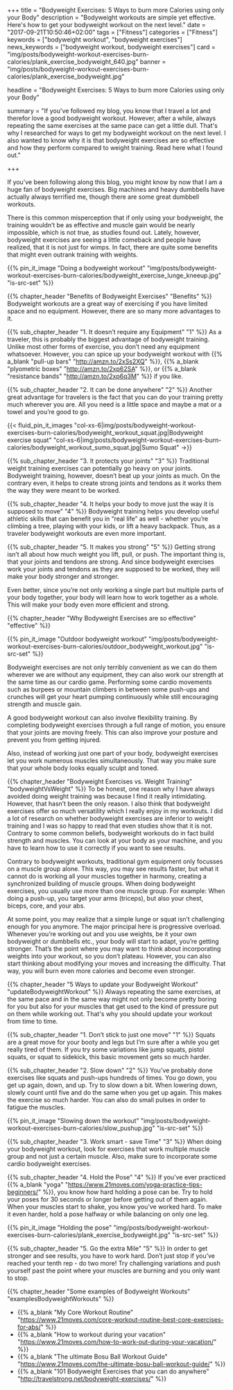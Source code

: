 +++
title = "Bodyweight Exercises: 5 Ways to burn more Calories using only your Body"
description = "Bodyweight workouts are simple yet effective. Here's how to get your bodyweight workout on the next level."
date = "2017-09-21T10:50:46+02:00"
tags = ["Fitness"]
categories = ["Fitness"]
keywords = ["bodyweight workout", "bodyweight exercises"]
news_keywords = ["bodyweight workout, bodyweight exercises"]
card = "img/posts/bodyweight-workout-exercises-burn-calories/plank_exercise_bodyweight_640.jpg"
banner = "img/posts/bodyweight-workout-exercises-burn-calories/plank_exercise_bodyweight.jpg"

headline = "Bodyweight Exercises: 5 Ways to burn more Calories using only your Body"

summary = "If you've followed my blog, you know that I travel a lot and therefor love a good bodyweight workout. However, after a while, always repeating the same exercises at the same pace can get a little dull. That's why I researched for ways to get my bodyweight workout on the next level. I also wanted to know why it is that bodyweight exercises are so effective and how they perform compared to weight training. Read here what I found out."

+++

If you’ve been following along this blog, you might know by now that I am a huge fan of bodyweight exercises. Big machines and heavy dumbbells have actually always terrified me, though there are some great dumbbell workouts.

There is this common misperception that if only using your bodyweight, the training wouldn’t be as effective and muscle gain would be nearly impossible, which is not true, as studies found out. Lately, however, bodyweight exercises are seeing a little comeback and people have realized, that it is not just for wimps. In fact, there are quite some benefits that might even outrank training with weights.

{{% pin_it_image "Doing a bodyweight workout" "img/posts/bodyweight-workout-exercises-burn-calories/bodyweight_exercise_lunge_kneeup.jpg" "is-src-set" %}}

{{% chapter_header "Benefits of Bodyweight Exercises" "Benefits" %}}
Bodyweight workouts are a great way of exercising if you have limited space and no equipment. However, there are so many more advantages to it.

{{% sub_chapter_header "1. It doesn’t require any Equipment" "1" %}}
As a traveler, this is probably the biggest advantage of bodyweight training. Unlike most other forms of exercise, you don’t need any equipment whatsoever. However, you can spice up your bodyweight workout with {{% a_blank "pull-up bars" "http://amzn.to/2xSs2XQ" %}}, {{% a_blank "plyometric boxes" "http://amzn.to/2xp62SA" %}}, or {{% a_blank "resistance bands" "http://amzn.to/2xp6q3M" %}} if you like.

{{% sub_chapter_header "2. It can be done anywhere" "2" %}}
Another great advantage for travelers is the fact that you can do your training pretty much wherever you are. All you need is a little space and maybe a mat or a towel and you’re good to go.

{{< fluid_pin_it_images
  "col-xs-6|img/posts/bodyweight-workout-exercises-burn-calories/bodyweight_workout_squat.jpg|Bodyweight exercise squat"
  "col-xs-6|img/posts/bodyweight-workout-exercises-burn-calories/bodyweight_workout_sumo_squat.jpg|Sumo Squat"
->}}

{{% sub_chapter_header "3. It protects your joints" "3" %}}
Traditional weight training exercises can potentially go heavy on your joints. Bodyweight training, however, doesn’t beat up your joints as much. On the contrary even, it helps to create strong joints and tendons as it works them the way they were meant to be worked.

{{% sub_chapter_header "4. It helps your body to move just the way it is supposed to move" "4" %}}
Bodyweight training helps you develop useful athletic skills that can benefit you in “real life” as well - whether you’re climbing a tree, playing with your kids, or lift a heavy backpack. Thus, as a traveler bodyweight workouts are even more important.

{{% sub_chapter_header "5. It makes you strong" "5" %}}
Getting strong isn’t all about how much weight you lift, pull, or push. The important thing is, that your joints and tendons are strong. And since bodyweight exercises work your joints and tendons as they are supposed to be worked, they will make your body stronger and stronger.

Even better, since you’re not only working a single part but multiple parts of your body together, your body will learn how to work together as a whole. This will make your body even more efficient and strong.

{{% chapter_header "Why Bodyweight Exercises are so effective" "effective" %}}

{{% pin_it_image "Outdoor bodyweight workout" "img/posts/bodyweight-workout-exercises-burn-calories/outdoor_bodyweight_workout.jpg" "is-src-set" %}}

Bodyweight exercises are not only terribly convenient as we can do them wherever we are without any equipment, they can also work our strength at the same time as our cardio game. Performing some cardio movements such as burpees or mountain climbers in between some push-ups and crunches will get your heart pumping continuously while still encouraging strength and muscle gain.

A good bodyweight workout can also involve flexibility training. By completing bodyweight exercises through a full range of motion, you ensure that your joints are moving freely. This can also improve your posture and prevent you from getting injured.

Also, instead of working just one part of your body, bodyweight exercises let you work numerous muscles simultaneously. That way you make sure that your whole body looks equally sculpt and toned.

{{% chapter_header "Bodyweight Exercises vs. Weight Training" "bodyweightVsWeight" %}}
To be honest, one reason why I have always avoided doing weight training was because I find it really intimidating. However, that hasn’t been the only reason. I also think that bodyweight exercises offer so much versatility which I really enjoy in my workouts. I did a lot of research on whether bodyweight exercises are inferior to weight training and I was so happy to read that even studies show that it is not. Contrary to some common beliefs, bodyweight workouts do in fact build strength and muscles. You can look at your body as your machine, and you have to learn how to use it correctly if you want to see results.

Contrary to bodyweight workouts, traditional gym equipment only focusses on a muscle group alone. This way, you may see results faster, but what it cannot do is working all your muscles together in harmony, creating a synchronized building of muscle groups.
When doing bodyweight exercises, you usually use more than one muscle group. For example: When doing a push-up, you target your arms (triceps), but also your chest, biceps, core, and your abs.

At some point, you may realize that a simple lunge or squat isn’t challenging enough for you anymore. The major principal here is progressive overload. Whenever you’re working out and you use weights, be it your own bodyweight or dumbbells etc., your body will start to adapt, you’re getting stronger. That’s the point where you may want to think about incorporating weights into your workout, so you don’t plateau. However, you can also start thinking about modifying your moves and increasing the difficulty. That way, you will burn even more calories and become even stronger.

{{% chapter_header "5 Ways to update your Bodyweight Workout" "updateBodyweightWorkout" %}}
Always repeating the same exercises, at the same pace and in the same way might not only become pretty boring for you but also for your muscles that get used to the kind of pressure put on them while working out. That's why you should update your workout from time to time.

{{% sub_chapter_header "1. Don’t stick to just one move" "1" %}}
Squats are a great move for your booty and legs but I’m sure after a while you get really tired of them. If you try some variations like jump squats, pistol squats, or squat to sidekick, this basic movement gets so much harder.

{{% sub_chapter_header "2. Slow down" "2" %}}
You’ve probably done exercises like squats and push-ups hundreds of times. You go down, you get up again, down, and up. Try to slow down a bit. When lowering down, slowly count until five and do the same when you get up again. This makes the exercise so much harder. You can also do small pulses in order to fatigue the muscles.

{{% pin_it_image "Slowing down the workout" "img/posts/bodyweight-workout-exercises-burn-calories/slow_pushup.jpg" "is-src-set" %}}

{{% sub_chapter_header "3. Work smart - save Time" "3" %}}
When doing your bodyweight workout, look for exercises that work multiple muscle group and not just a certain muscle. Also, make sure to incorporate some cardio bodyweight exercises.

{{% sub_chapter_header "4. Hold the Pose" "4" %}}
If you’ve ever practiced {{% a_blank "yoga" "https://www.21moves.com/yoga-practice-tips-beginners/" %}}, you know how hard holding a pose can be. Try to hold your poses for 30 seconds or longer before getting out of them again. When your muscles start to shake, you know you’ve worked hard. To make it even harder, hold a pose halfway or while balancing on only one leg.

{{% pin_it_image "Holding the pose" "img/posts/bodyweight-workout-exercises-burn-calories/plank_exercise_bodyweight.jpg" "is-src-set" %}}

{{% sub_chapter_header "5. Go the extra Mile" "5" %}}
In order to get stronger and see results, you have to work hard. Don’t just stop if you’ve reached your tenth rep - do two more! Try challenging variations and push yourself past the point where your muscles are burning and you only want to stop.

{{% chapter_header "Some examples of Bodyweight Workouts" "examplesBodyweightWorkouts" %}}

* {{% a_blank "My Core Workout Routine" "https://www.21moves.com/core-workout-routine-best-core-exercises-for-abs/" %}}
* {{% a_blank "How to workout during your vacation" "https://www.21moves.com/how-to-work-out-during-your-vacation/" %}}
* {{% a_blank "The ultimate Bosu Ball Workout Guide" "https://www.21moves.com/the-ultimate-bosu-ball-workout-guide/" %}}
* {{% a_blank "101 Bodyweight Exercises that you can do anywhere" "http://travelstrong.net/bodyweight-exercises/" %}}























